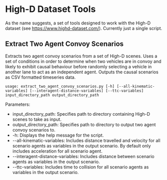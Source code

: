 # High-D Dataset Tools
As the name suggests, a set of tools designed to work with the High-D dataset (see https://www.highd-dataset.com/). Currently just a single script.

## Extract Two Agent Convoy Scenarios
Extracts two agent convoy scenarios from a set of High-D scenes. Uses a set of conditions in order to determine when two vehicles are in convoy and likely to exhibit causal behaviour before randomly selecting a vehicle in another lane to act as an independent agent. Outputs the causal scenarios as CSV formatted timeseries data.

    usage: extract_two_agent_convoy_scenarios.py [-h] [--all-kinematic-variables] [--interagent-distance-variables] [--ttc-variables] input_directory_path output_directory_path
    
Parameters:
* input_directory_path: Specifies path to directory containing High-D scenes to take as input.
* output_directory_path: Specifies path to directory to output two agent convoy scenarios to.
* -h: Displays the help message for the script.
* --all-kinematic-variables: Includes distance travelled and velocity for all scenario agents as variables in the output scenario. By default only includes acceleration for all scenario agent.
* --interagent-distance-variables: Includes distance between scenario agents as variables in the output scenario.
* --ttc-variables: Includes time to collision for all scenario agents as variables in the output scenario.
